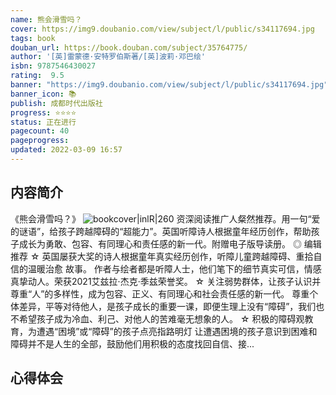 ```yaml
---
name: 熊会滑雪吗？
cover: https://img9.doubanio.com/view/subject/l/public/s34117694.jpg
tags: book
douban_url: https://book.douban.com/subject/35764775/
author: '[英]雷蒙德·安特罗伯斯著/[英]波莉·邓巴绘'
isbn: 9787546430027
rating:  9.5 
banner: "https://img9.doubanio.com/view/subject/l/public/s34117694.jpg"
banner_icon: 📚
publish: 成都时代出版社
progress: ⭐⭐⭐⭐
status: 正在进行
pagecount: 40
pageprogress: 
updated: 2022-03-09 16:57
---
```

## 内容简介
《熊会滑雪吗？》
![bookcover|inlR|260](https://img9.doubanio.com/view/subject/l/public/s34117694.jpg)
资深阅读推广人粲然推荐。用一句“爱的谜语”，给孩子跨越障碍的“超能力”。英国听障诗人根据童年经历创作，帮助孩子成长为勇敢、包容、有同理心和责任感的新一代。附赠电子版导读册。
◎ 编辑推荐
☆ 英国屡获大奖的诗人根据童年真实经历创作，听障儿童跨越障碍、重拾自信的温暖治愈 故事。
作者与绘者都是听障人士，他们笔下的细节真实可信，情感真挚动人。荣获2021艾兹拉·杰克·季兹荣誉奖。
☆ 关注弱势群体，让孩子认识并尊重“人”的多样性，成为包容、正义、有同理心和社会责任感的新一代。
尊重个体差异，平等对待他人，是孩子成长的重要一课，即便生理上没有“障碍”，我们也不希望孩子成为冷血、利己、对他人的苦难毫无想象的人。
☆ 积极的障碍观教育，为遭遇“困境”或“障碍”的孩子点亮指路明灯
让遭遇困境的孩子意识到困难和障碍并不是人生的全部，鼓励他们用积极的态度找回自信、接...

## 心得体会
